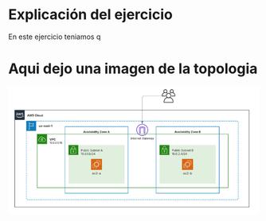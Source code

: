 # Explicación del ejercicio
En este ejercicio teniamos q 

# Aqui dejo una imagen de la topologia 
![TOPOLOGIA DEL EJERCICIO](assets/Topologia_pt-4.png)
